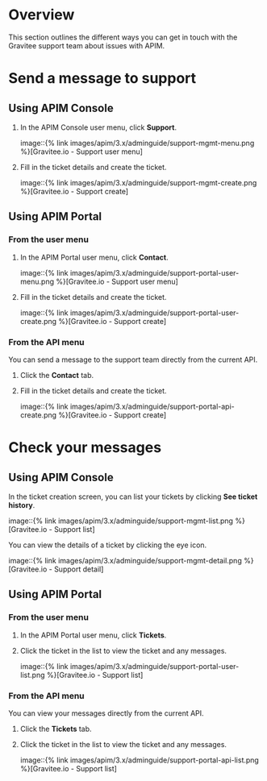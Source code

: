 # Overview

This section outlines the different ways you can get in touch with the
Gravitee support team about issues with APIM.

# Send a message to support

## Using APIM Console

1.  In the APIM Console user menu, click **Support**.

    image::{% link images/apim/3.x/adminguide/support-mgmt-menu.png
    %}\[Gravitee.io - Support user menu\]

2.  Fill in the ticket details and create the ticket.

    image::{% link images/apim/3.x/adminguide/support-mgmt-create.png
    %}\[Gravitee.io - Support create\]

## Using APIM Portal

### From the user menu

1.  In the APIM Portal user menu, click **Contact**.

    image::{% link
    images/apim/3.x/adminguide/support-portal-user-menu.png
    %}\[Gravitee.io - Support user menu\]

2.  Fill in the ticket details and create the ticket.

    image::{% link
    images/apim/3.x/adminguide/support-portal-user-create.png
    %}\[Gravitee.io - Support create\]

### From the API menu

You can send a message to the support team directly from the current
API.

1.  Click the **Contact** tab.

2.  Fill in the ticket details and create the ticket.

    image::{% link
    images/apim/3.x/adminguide/support-portal-api-create.png
    %}\[Gravitee.io - Support create\]

# Check your messages

## Using APIM Console

In the ticket creation screen, you can list your tickets by clicking
**See ticket history**.

image::{% link images/apim/3.x/adminguide/support-mgmt-list.png
%}\[Gravitee.io - Support list\]

You can view the details of a ticket by clicking the eye icon.

image::{% link images/apim/3.x/adminguide/support-mgmt-detail.png
%}\[Gravitee.io - Support detail\]

## Using APIM Portal

### From the user menu

1.  In the APIM Portal user menu, click **Tickets**.

2.  Click the ticket in the list to view the ticket and any messages.

    image::{% link
    images/apim/3.x/adminguide/support-portal-user-list.png
    %}\[Gravitee.io - Support list\]

### From the API menu

You can view your messages directly from the current API.

1.  Click the **Tickets** tab.

2.  Click the ticket in the list to view the ticket and any messages.

    image::{% link
    images/apim/3.x/adminguide/support-portal-api-list.png
    %}\[Gravitee.io - Support list\]
